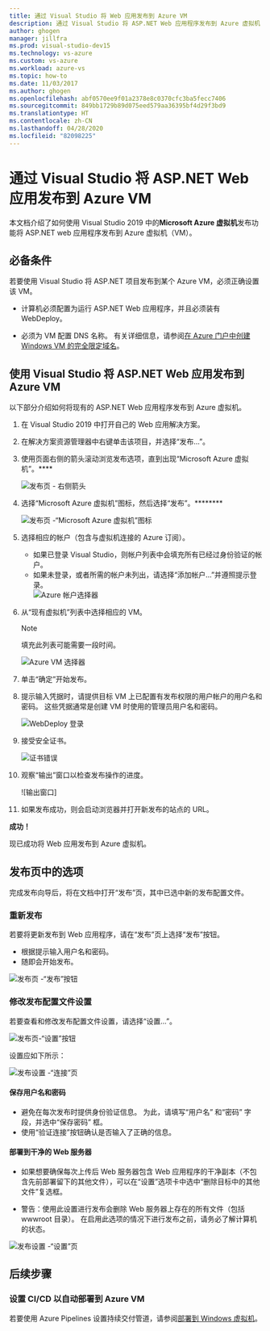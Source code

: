 ```yaml
---
title: 通过 Visual Studio 将 Web 应用发布到 Azure VM
description: 通过 Visual Studio 将 ASP.NET Web 应用程序发布到 Azure 虚拟机
author: ghogen
manager: jillfra
ms.prod: visual-studio-dev15
ms.technology: vs-azure
ms.custom: vs-azure
ms.workload: azure-vs
ms.topic: how-to
ms.date: 11/03/2017
ms.author: ghogen
ms.openlocfilehash: abf0570ee9f01a2378e8c0370cfc3ba5fecc7406
ms.sourcegitcommit: 849bb1729b89d075eed579aa36395bf4d29f3bd9
ms.translationtype: HT
ms.contentlocale: zh-CN
ms.lasthandoff: 04/28/2020
ms.locfileid: "82098225"
---
```

# <a name="publish-an-aspnet-web-app-to-an-azure-vm-from-visual-studio"></a>通过 Visual Studio 将 ASP.NET Web 应用发布到 Azure VM

本文档介绍了如何使用 Visual Studio 2019 中的**Microsoft Azure 虚拟机**发布功能将 ASP.NET web 应用程序发布到 Azure 虚拟机（VM）。  

## <a name="prerequisites"></a>必备条件
若要使用 Visual Studio 将 ASP.NET 项目发布到某个 Azure VM，必须正确设置该 VM。

- 计算机必须配置为运行 ASP.NET Web 应用程序，并且必须装有 WebDeploy。

- 必须为 VM 配置 DNS 名称。 有关详细信息，请参阅[在 Azure 门户中创建 Windows VM 的完全限定域名](portal-create-fqdn.md)。

## <a name="publish-your-aspnet-web-app-to-the-azure-vm-using-visual-studio"></a>使用 Visual Studio 将 ASP.NET Web 应用发布到 Azure VM
以下部分介绍如何将现有的 ASP.NET Web 应用程序发布到 Azure 虚拟机。

1. 在 Visual Studio 2019 中打开自己的 Web 应用解决方案。
2. 在解决方案资源管理器中右键单击该项目，并选择“发布...”。 
3. 使用页面右侧的箭头滚动浏览发布选项，直到出现“Microsoft Azure 虚拟机”。****  

   ![发布页 - 右侧箭头]

4. 选择“Microsoft Azure 虚拟机”图标，然后选择“发布”。********

   ![发布页 -“Microsoft Azure 虚拟机”图标]

5. 选择相应的帐户（包含与虚拟机连接的 Azure 订阅）。  
   - 如果已登录 Visual Studio，则帐户列表中会填充所有已经过身份验证的帐户。  
   - 如果未登录，或者所需的帐户未列出，请选择“添加帐户...”并遵照提示登录。  
   ![Azure 帐户选择器]  

6. 从“现有虚拟机”列表中选择相应的 VM。

   > [!Note]
   > 填充此列表可能需要一段时间。

   ![Azure VM 选择器]

7. 单击“确定”开始发布。

8. 提示输入凭据时，请提供目标 VM 上已配置有发布权限的用户帐户的用户名和密码。 这些凭据通常是创建 VM 时使用的管理员用户名和密码。  

   ![WebDeploy 登录]

9. 接受安全证书。

   ![证书错误]

10. 观察“输出”窗口以检查发布操作的进度。

    ![输出窗口]

11. 如果发布成功，则会启动浏览器并打开新发布的站点的 URL。

**成功！**

现已成功将 Web 应用发布到 Azure 虚拟机。

## <a name="publish-page-options"></a>发布页中的选项

完成发布向导后，将在文档中打开“发布”页，其中已选中新的发布配置文件。

### <a name="re-publish"></a>重新发布

若要将更新发布到 Web 应用程序，请在“发布”页上选择“发布”按钮。   
- 根据提示输入用户名和密码。  
- 随即会开始发布。

![发布页 -“发布”按钮]

### <a name="modify-publish-profile-settings"></a>修改发布配置文件设置

若要查看和修改发布配置文件设置，请选择“设置...”。   

![发布页-“设置”按钮]

设置应如下所示：  

![发布设置 -“连接”页]

#### <a name="save-user-name-and-password"></a>保存用户名和密码
- 避免在每次发布时提供身份验证信息。 为此，请填写“用户名”  和“密码”  字段，并选中“保存密码”  框。
- 使用“验证连接”按钮确认是否输入了正确的信息。 

#### <a name="deploy-to-clean-web-server"></a>部署到干净的 Web 服务器

- 如果想要确保每次上传后 Web 服务器包含 Web 应用程序的干净副本（不包含先前部署留下的其他文件），可以在“设置”选项卡中选中“删除目标中的其他文件”复选框。  

- 警告：使用此设置进行发布会删除 Web 服务器上存在的所有文件（包括 wwwroot 目录）。 在启用此选项的情况下进行发布之前，请务必了解计算机的状态。 

![发布设置 -“设置”页]

## <a name="next-steps"></a>后续步骤

### <a name="set-up-cicd-for-automated-deployment-to-azure-vm"></a>设置 CI/CD 以自动部署到 Azure VM

若要使用 Azure Pipelines 设置持续交付管道，请参阅[部署到 Windows 虚拟机](https://docs.microsoft.com/vsts/build-release/apps/cd/deploy-webdeploy-iis-deploygroups)。

[VM Overview - DNS Name]: ../../../includes/media/publish-web-app-from-visual-studio/VMOverviewDNSName.png
[IP Address Config - DNS Name]: ../../../includes/media/publish-web-app-from-visual-studio/IPAddressConfigDNSName.png
[VM Overview - DNS Configured]: ../../../includes/media/publish-web-app-from-visual-studio/VMOverviewDNSConfigured.png
[发布页 - 右侧箭头]: ../../../includes/media/publish-web-app-from-visual-studio/PublishPageRightArrow.png
[发布页 -“Microsoft Azure 虚拟机”图标]: ../../../includes/media/publish-web-app-from-visual-studio/PublishPageMicrosoftAzureVirtualMachineIcon.png
[Azure 帐户选择器]: ../../../includes/media/publish-web-app-from-visual-studio/ChooseVM-SelectAccount.png
[Azure VM 选择器]: ../../../includes/media/publish-web-app-from-visual-studio/ChooseVM-SelectVM.png
[WebDeploy 登录]: ../../../includes/media/publish-web-app-from-visual-studio/WebDeployLogin.png
[证书错误]: ../../../includes/media/publish-web-app-from-visual-studio/CertificateError.png
[“输出”窗口]: ../../../includes/media/publish-web-app-from-visual-studio/OutputWindow.png
[发布页 -“发布”按钮]: ../../../includes/media/publish-web-app-from-visual-studio/PublishPagePublishButton.png
[发布页-“设置”按钮]: ../../../includes/media/publish-web-app-from-visual-studio/PublishPageSettingsButton.png
[发布设置 -“连接”页]: ../../../includes/media/publish-web-app-from-visual-studio/PublishSettingsConnectionPage.png
[发布设置 -“设置”页]: ../../../includes/media/publish-web-app-from-visual-studio/PublishSettingsSettingsPage.png
